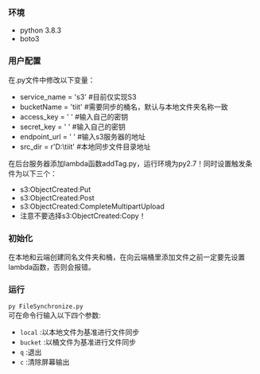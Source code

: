 ### 环境
- python 3.8.3
- boto3

### 用户配置
在.py文件中修改以下变量：  
- service_name = 's3'   #目前仅实现S3  
- bucketName = 'tiit'   #需要同步的桶名，默认与本地文件夹名称一致  
- access_key = ' '       #输入自己的密钥  
- secret_key = ' '       #输入自己的密钥  
- endpoint_url = ' '     #输入s3服务器的地址  
- src_dir = r'D:\tiit'  #本地同步文件目录地址  
  
在后台服务器添加lambda函数addTag.py，运行环境为py2.7！同时设置触发条件为以下三个：
- s3:ObjectCreated:Put
- s3:ObjectCreated:Post
- s3:ObjectCreated:CompleteMultipartUpload
- 注意不要选择s3:ObjectCreated:Copy！

### 初始化
在本地和云端创建同名文件夹和桶，在向云端桶里添加文件之前一定要先设置lambda函数，否则会报错。

### 运行
```py FileSynchronize.py```  
可在命令行输入以下四个参数:  
- ```local``` :以本地文件为基准进行文件同步  
- ```bucket``` :以桶文件为基准进行文件同步  
- ```q``` :退出  
- ```c``` :清除屏幕输出  

